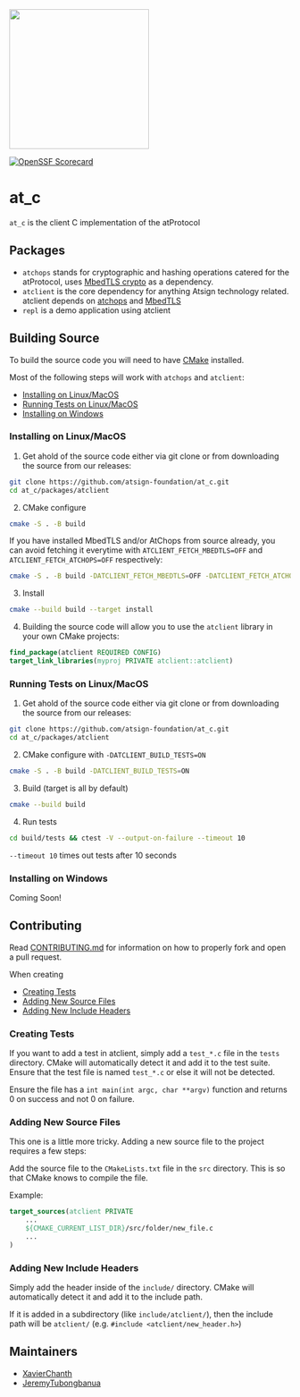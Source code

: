 <img width=250px src="https://atsign.dev/assets/img/atPlatform_logo_gray.svg?sanitize=true">

[![OpenSSF Scorecard](https://api.securityscorecards.dev/projects/github.com/atsign-foundation/at_c/badge)](https://api.securityscorecards.dev/projects/github.com/atsign-foundation/at_c)

# at_c

`at_c` is the client C implementation of the atProtocol

## Packages

- `atchops` stands for cryptographic and hashing operations catered for the atProtocol, uses [MbedTLS crypto](https://github.com/Mbed-TLS/mbedtls) as a dependency.
- `atclient` is the core dependency for anything Atsign technology related. atclient depends on [atchops](./packages/atchops/README.md) and [MbedTLS](https://github.com/Mbed-TLS/mbedtls)
- `repl` is a demo application using atclient

## Building Source

To build the source code you will need to have [CMake](https://cmake.org/) installed.

Most of the following steps will work with `atchops` and `atclient`:

- [Installing on Linux/MacOS](#installing-on-linuxmacos)
- [Running Tests on Linux/MacOS](#running-tests-on-linuxmacos)
- [Installing on Windows](#installing-on-windows)

### Installing on Linux/MacOS

1. Get ahold of the source code either via git clone or from downloading the source from our releases:

```sh
git clone https://github.com/atsign-foundation/at_c.git
cd at_c/packages/atclient
```

2. CMake configure

```sh
cmake -S . -B build
```

If you have installed MbedTLS and/or AtChops from source already, you can avoid fetching it everytime with `ATCLIENT_FETCH_MBEDTLS=OFF` and `ATCLIENT_FETCH_ATCHOPS=OFF` respectively:

```sh
cmake -S . -B build -DATCLIENT_FETCH_MBEDTLS=OFF -DATCLIENT_FETCH_ATCHOPS=OFF
```

3. Install

```sh
cmake --build build --target install
```

4. Building the source code will allow you to use the `atclient` library in your own CMake projects:

```cmake
find_package(atclient REQUIRED CONFIG)
target_link_libraries(myproj PRIVATE atclient::atclient)
```

### Running Tests on Linux/MacOS

1. Get ahold of the source code either via git clone or from downloading the source from our releases:

```sh
git clone https://github.com/atsign-foundation/at_c.git
cd at_c/packages/atclient
```

2. CMake configure with `-DATCLIENT_BUILD_TESTS=ON`

```sh
cmake -S . -B build -DATCLIENT_BUILD_TESTS=ON
```

3. Build (target is all by default)

```sh
cmake --build build
```

4. Run tests

```sh
cd build/tests && ctest -V --output-on-failure --timeout 10
```

`--timeout 10` times out tests after 10 seconds

### Installing on Windows

Coming Soon!

## Contributing

Read [CONTRIBUTING.md](./CONTRIBUTING.md) for information on how to properly fork and open a pull request.

When creating 

- [Creating Tests](#creating-tests)
- [Adding New Source Files](#adding-new-source-files)
- [Adding New Include Headers](#adding-new-include-headers)

### Creating Tests

If you want to add a test in atclient, simply add a `test_*.c` file in the `tests` directory. CMake will automatically detect it and add it to the test suite. Ensure that the test file is named `test_*.c` or else it will not be detected.

Ensure the file has a `int main(int argc, char **argv)` function and returns 0 on success and not 0 on failure.

### Adding New Source Files

This one is a little more tricky. Adding a new source file to the project requires a few steps:

Add the source file to the `CMakeLists.txt` file in the `src` directory. This is so that CMake knows to compile the file.

Example:

```cmake
target_sources(atclient PRIVATE
    ...
    ${CMAKE_CURRENT_LIST_DIR}/src/folder/new_file.c
    ...
)
```

### Adding New Include Headers

Simply add the header inside of the `include/` directory. CMake will automatically detect it and add it to the include path.

If it is added in a subdirectory (like `include/atclient/`), then the include path will be `atclient/` (e.g. `#include <atclient/new_header.h>`)

## Maintainers

- [XavierChanth](https://github.com/XavierChanth)
- [JeremyTubongbanua](https://github.com/JeremyTubongbanua)